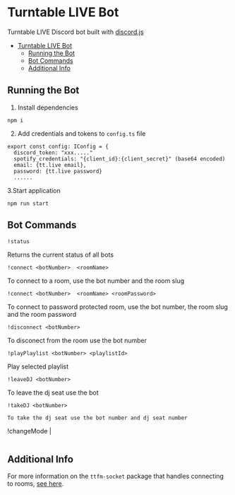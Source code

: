 # Turntable LIVE Bot

Turntable LIVE Discord bot built with [discord.js](https://discord.js.org/#/)

- [Turntable LIVE Bot](#turntable-live-bot)
  - [Running the Bot](#running-the-bot)
  - [Bot Commands](#bot-commands)
  - [Additional Info](#additional-info)

## Running the Bot

1. Install dependencies

```
npm i
```

2. Add credentials and tokens to `config.ts` file

```
export const config: IConfig = {
  discord_token: "xxx....."
  spotify_credentials: "{client_id}:{client_secret}" (base64 encoded)
  email: {tt.live email},
  password: {tt.live password}
  ......
```

3.Start application

```
npm run start
```

## Bot Commands

```
!status
```

Returns the current status of all bots

```
!connect <botNumber>  <roomName>
```

To connect to a room, use the bot number and the room slug

```
!connect <botNumber>  <roomName> <roomPassword>
```

To connect to password protected room, use the bot number, the room slug and the room password

```
!disconnect <botNumber>
```

To disconect from the room use the bot number

```
!playPlaylist <botNumber> <playlistId>
```

Play selected playlist

```
!leaveDJ <botNumber>
```

To leave the dj seat use the bot

```
!takeDJ <botNumber>

To take the dj seat use the bot number and dj seat number

```

!changeMode <bot> | <testing>

```

```

## Additional Info

For more information on the `ttfm-socket` package that handles connecting to rooms, [see here](https://www.npmjs.com/package/ttfm-socket).
